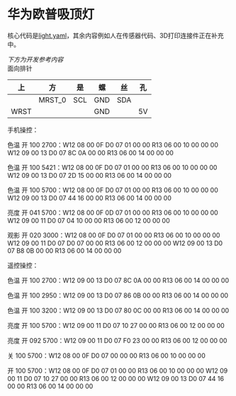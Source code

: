 # 华为欧普吸顶灯

核心代码是[light.yaml](./light.yaml)，其余内容例如人在传感器代码、3D打印连接件正在补充中。


_下方为开发参考内容_  
面向排针

| 上    | 方      | 是   | 螺   | 丝   | 孔  |
|------|--------|-----|-----|-----|----|
|      | MRST_0 | SCL | GND | SDA |    |
| WRST |        |     | GND |     | 5V |
  
  
手机操控：

色温 开 100 2700：W12 08 00 0F D0 07 01 00 00  R13 06 00 10 00 00 00  W12 09 00 13 D0 07 8C 0A 00 00  R13 06 00 14 00 00 00

色温 开 100 5421：W12 08 00 0F D0 07 01 00 00  R13 06 00 10 00 00 00  W12 09 00 13 D0 07 2D 15 00 00  R13 06 00 14 00 00 00

色温 开 100 5700：W12 08 00 0F D0 07 01 00 00  R13 06 00 10 00 00 00  W12 09 00 13 D0 07 44 16 00 00   R13 06 00 14 00 00 00

亮度 开 041 5700：W12 08 00 0F 0D 07 01 00 00  R13 06 00 10 00 00 00  W12 09 00 11 D0 07 04 10 00 00   R13 06 00 12 00 00 00

观影 开 020 3000：W12 08 00 0F D0 07 01 00 00  R13 06 00 10 00 00 00  W12 09 00 11 D0 07 D0 07 00 00  R13 06 00 12 00 00 00  W12 09 00 13 D0 07 B8 0B 00 00  R13 06 00 14 00 00 00


遥控操控：

色温 开 100 2700：W12 09 00 13 D0 07 8C 0A 00 00  R13 06 00 14 00 00 00

色温 开 100 2950：W12 09 00 13 D0 07 86 0B 00 00  R13 06 00 14 00 00 00

色温 开 100 3200：W12 09 00 13 D0 07 80 0C 00 00  R13 06 00 14 00 00 00

亮度 开 100 5700：W12 09 00 11 D0 07 10 27 00 00  R13 06 00 12 00 00 00

亮度 开 092 5700：W12 09 00 11 D0 07 F0 23 00 00  R13 06 00 12 00 00 00

关 100 5700：W12 08 00 0F D0 07 00 00 00  R13 06 00 10 00 00 00

开 100 5700：W12 08 00 0F D0 07 01 00 00  R13 06 00 10 00 00 00  W12 09 00 11 D0 07 10 27 00 00  R13 06 00 12 00 00 00  W12 09 00 13 D0 07 44 16 00 00  R13 06 00 14 00 00 00
